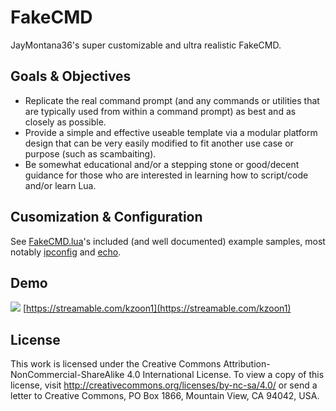 # FakeCMD
JayMontana36's super customizable and ultra realistic FakeCMD.

## Goals & Objectives
* Replicate the real command prompt (and any commands or utilities that are typically used from within a command prompt) as best and as closely as possible.
* Provide a simple and effective useable template via a modular platform design that can be very easily modified to fit another use case or purpose (such as scambaiting).
* Be somewhat educational and/or a stepping stone or good/decent guidance for those who are interested in learning how to script/code and/or learn Lua.

## Cusomization & Configuration
See [FakeCMD.lua](https://github.com/JayMontana36/FakeCMD/blob/master/FakeCMD.lua)'s included (and well documented) example samples, most notably [ipconfig](https://github.com/JayMontana36/FakeCMD/blob/ac178c5ed62d984573f15e49886842aa83a5ac7b/FakeCMD.lua#L58) and [echo](https://github.com/JayMontana36/FakeCMD/blob/ac178c5ed62d984573f15e49886842aa83a5ac7b/FakeCMD.lua#L82).

## Demo
![](https://streamable.com/kzoon1)
[https://streamable.com/kzoon1](https://streamable.com/kzoon1)

## License
This work is licensed under the Creative Commons Attribution-NonCommercial-ShareAlike 4.0 International License. To view a copy of this license, visit http://creativecommons.org/licenses/by-nc-sa/4.0/ or send a letter to Creative Commons, PO Box 1866, Mountain View, CA 94042, USA.
